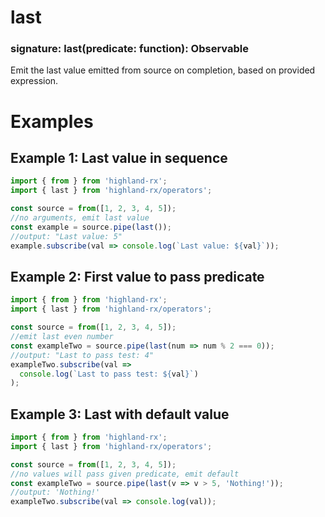 # last
### signature: last(predicate: function): Observable
Emit the last value emitted from source on completion, based on provided expression.

# Examples
## Example 1: Last value in sequence
```javascript
import { from } from 'highland-rx';
import { last } from 'highland-rx/operators';

const source = from([1, 2, 3, 4, 5]);
//no arguments, emit last value
const example = source.pipe(last());
//output: "Last value: 5"
example.subscribe(val => console.log(`Last value: ${val}`));
```

## Example 2: First value to pass predicate
```javascript
import { from } from 'highland-rx';
import { last } from 'highland-rx/operators';

const source = from([1, 2, 3, 4, 5]);
//emit last even number
const exampleTwo = source.pipe(last(num => num % 2 === 0));
//output: "Last to pass test: 4"
exampleTwo.subscribe(val =>
  console.log(`Last to pass test: ${val}`)
);
```

## Example 3: Last with default value
```javascript
import { from } from 'highland-rx';
import { last } from 'highland-rx/operators';

const source = from([1, 2, 3, 4, 5]);
//no values will pass given predicate, emit default
const exampleTwo = source.pipe(last(v => v > 5, 'Nothing!'));
//output: 'Nothing!'
exampleTwo.subscribe(val => console.log(val));
```